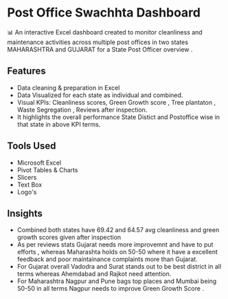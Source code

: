 # Post Office Swachhta Dashboard  

📊 An interactive Excel dashboard created to monitor cleanliness and maintenance activities across multiple post offices in two states MAHARASHTRA and GUJARAT for a State Post Officer overview .  

## Features  
- Data cleaning & preparation in Excel  
- Data Visualized for each state as individual and combined.
- Visual KPIs: Cleanliness scores, Green Growth score , Tree plantaton , Waste Segregation , Reviews after inspection.  
- It highlights the overall performance State Distict and Postoffice wise in that state in above KPI terms. 

## Tools Used  
- Microsoft Excel  
- Pivot Tables & Charts  
- Slicers
- Text Box
- Logo's

## Insights  
-  Combined both states have 69.42 and 64.57 avg  cleanliness and green growth scores given after inspection
-  As per reviews stats Gujarat needs more improvemnt and have to put efforts , whereas Maharashta holds on 50-50 where it have a excellent feedback and poor maintainance complaints more than Gujarat.
-  For Gujarat overall Vadodra and Surat stands out to be best district in all terms whereas Ahemdabad and Rajkot need attention.
-  For Maharashtra Nagpur and Pune bags top places and Mumbai being 50-50 in all terms Nagpur needs to improve Green Growth Score .
  
